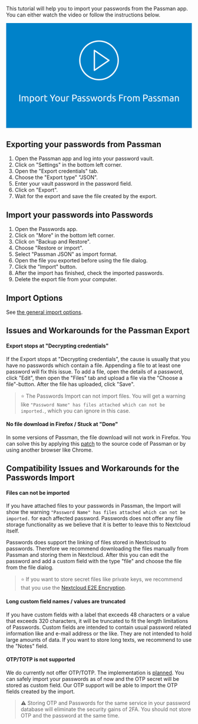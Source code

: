 This tutorial will help you to import your passwords from the Passman app.
You can either watch the video or follow the instructions below.

[![How To: Import your passwords from Passman](../_files/_previews/passman-import.png)](../_files/videos/passman-import.webm)


## Exporting your passwords from Passman
1. Open the Passman app and log into your password vault.
2. Click on "Settings" in the bottom left corner.
3. Open the "Export credentials" tab.
4. Choose the "Export type" "JSON".
5. Enter your vault password in the password field.
6. Click on "Export".
7. Wait for the export and save the file created by the export.


## Import your passwords into Passwords
1. Open the Passwords app.
2. Click on "More" in the bottom left corner.
3. Click on "Backup and Restore".
4. Choose "Restore or import".
5. Select "Passman JSON" as import format.
6. Open the file you exported before using the file dialog.
7. Click the "Import" button.
8. After the import has finished, check the imported passwords.
9. Delete the export file from your computer.



## Import Options
See [the general import options](../Import#Import-Options).



## Issues and Workarounds for the Passman Export
#### Export stops at "Decrypting credentials"
If the Export stops at "Decrypting credentials", the cause is usually that you have no passwords which contain a file.
Appending a file to at least one password will fix this issue.
To add a file, open the details of a password, click "Edit", then open the "Files" tab and upload a file via the "Choose a file"-button.
After the file has uploaded, click "Save".

> :star: The Passwords Import can not import files.
> You will get a warning like `"Password Name" has files attached which can not be imported.`, which you can ignore in this case.

#### No file download in Firefox / Stuck at "Done"
In some versions of Passman, the file download will not work in Firefox.
You can solve this by applying this [patch](https://github.com/nextcloud/passman/pull/460/commits/2e64d6c59498da26426933d726f94c21a08cf568) to the source code of Passman or by using another browser like Chrome.

## Compatibility Issues and Workarounds for the Passwords Import
#### Files can not be imported
If you have attached files to your passwords in Passman, the Import will show the warning `"Password Name" has files attached which can not be imported.` for each affected password.
Passwords does not offer any file storage functionality as we believe that it is better to leave this to Nextcloud itself.

Passwords does support the linking of files stored in Nextcloud to passwords.
Therefore we recommend downloading the files manually from Passman and storing them in Nextcloud.
After this you can edit the password and add a custom field with the type "file" and choose the file from the file dialog.

> :star: If you want to store secret files like private keys, we recommend that you use the [Nextcloud E2E Encryption](https://nextcloud.com/endtoend/).

#### Long custom field names / values are truncated
If you have custom fields with a label that exceeds 48 characters or a value that exceeds 320 characters, it will be truncated to fit the length limitations of Passwords.
Custom fields are intended to contain usual password related information like and e-mail address or the like.
They are not intended to hold large amounts of data.
If you want to store long texts, we recommend to use the "Notes" field.

#### OTP/TOTP is not supported
We do currently not offer OTP/TOTP.
The implementation is [planned](https://github.com/marius-wieschollek/passwords/issues/69).
You can safely import your passwords as of now and the OTP secret will be stored as custom field.
Our OTP support will be able to import the OTP fields created by the import.

> :warning: Storing OTP and Passwords for the same service in your password database will eliminate the security gains of 2FA.
> You should not store OTP and the password at the same time.